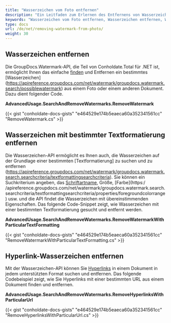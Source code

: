 ```yaml
---
title: "Wasserzeichen vom Foto entfernen"
description: "Ein Leitfaden zum Erlernen des Entfernens von Wasserzeichen aus Fotos in c# mithilfe von GroupDocs.Watermark, das Teil von Conholdate.Total für .NET ist."
keywords: "Wasserzeichen vom Foto entfernen, Wasserzeichen entfernen, Wasserzeichen, Wasserzeichen vom Foto in c# entfernen"
type: docs
url: /de/net/removing-watermark-from-photo/
weight: 30
---
```

## Wasserzeichen entfernen

Die GroupDocs.Watermark-API, die Teil von Conholdate.Total für .NET ist, ermöglicht Ihnen das einfache [finden](https://apireference.groupdocs.com/net/watermark/groupdocs.watermark/watermarker/methods/search) und Entfernen ein bestimmtes [Wasserzeichen] (https://apireference.groupdocs.com/net/watermark/groupdocs.watermark.search/possiblewatermark) aus einem Foto oder einem anderen Dokument. Dazu dient folgender Code.

**AdvancedUsage.SearchAndRemoveWatermarks.RemoveWatermark**

{{< gist "conholdate-docs-gists" "e464529e174b5eaeca60a352341561cc" "RemoveWatermark.cs" >}}

## Wasserzeichen mit bestimmter Textformatierung entfernen

Die Wasserzeichen-API ermöglicht es Ihnen auch, die Wasserzeichen auf der Grundlage einer bestimmten [Textformatierung] zu suchen und zu entfernen (https://apireference.groupdocs.com/net/watermark/groupdocs.watermark.search.searchcriteria/textformattingsearchcriteria). Sie können ein Suchkriterium angeben, das [Schriftartname](https://apireference.groupdocs.com/net/watermark/groupdocs.watermark.search.searchcriteria/textformattingsearchcriteria/properties/fontname), Größe, [Farbe](https:/ /apireference.groupdocs.com/net/watermark/groupdocs.watermark.search.searchcriteria/textformattingsearchcriteria/properties/foregroundcolorrange) usw. und die API findet die Wasserzeichen mit übereinstimmenden Eigenschaften. Das folgende Code-Snippet zeigt, wie Wasserzeichen mit einer bestimmten Textformatierung gesucht und entfernt werden.

**AdvancedUsage.SearchAndRemoveWatermarks.RemoveWatermarkWithParticularTextFormatting**

{{< gist "conholdate-docs-gists" "e464529e174b5eaeca60a352341561cc" "RemoveWatermarkWithParticularTextFormatting.cs" >}}

## Hyperlink-Wasserzeichen entfernen

Mit der Wasserzeichen-API können Sie [Hyperlinks](https://apireference.groupdocs.com/net/watermark/groupdocs.watermark.search/hyperlinkpossiblewatermark) in einem Dokument in jedem unterstützten Format suchen und entfernen. Das folgende Codebeispiel zeigt, wie Sie Hyperlinks mit einer bestimmten URL aus einem Dokument finden und entfernen.

**AdvancedUsage.SearchAndRemoveWatermarks.RemoveHyperlinksWithParticularUrl**

{{< gist "conholdate-docs-gists" "e464529e174b5eaeca60a352341561cc" "RemoveHyperlinksWithParticularUrl.cs" >}}









